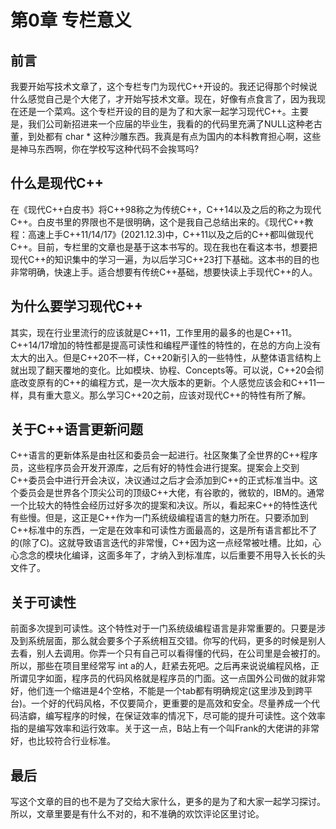 # 第0章 专栏意义

## 前言

我要开始写技术文章了，这个专栏专门为现代C++开设的。我还记得那个时候说什么感觉自己是个大佬了，才开始写技术文章。现在，好像有点食言了，因为我现在还是一个菜鸡。这个专栏开设的目的是为了和大家一起学习现代C++。主要是，我们公司新招进来一个应届的毕业生，我看的的代码里充满了NULL这种老古董，到处都有 char * 这种沙雕东西。我真是有点为国内的本科教育担心啊，这些是神马东西啊，你在学校写这种代码不会挨骂吗?

## 什么是现代C++

在《现代C++白皮书》将C++98称之为传统C++，C++14以及之后的称之为现代C++。白皮书里的界限也不是很明确，这个是我自己总结出来的。《现代C++教程：高速上手C++11/14/17》(2021.12.3)中，C++11以及之后的C++都叫做现代C++。目前，专栏里的文章也是基于这本书写的。现在我也在看这本书，想要把现代C++的知识集中的学习一遍，为以后学习C++23打下基础。这本书的目的也非常明确，快速上手。适合想要有传统C++基础，想要快读上手现代C++的人。

## 为什么要学习现代C++

其实，现在行业里流行的应该就是C++11，工作里用的最多的也是C++11。C++14/17增加的特性都是提高可读性和编程严谨性的特性的，在总的方向上没有太大的出入。但是C++20不一样，C++20新引入的一些特性，从整体语言结构上就出现了翻天覆地的变化。比如模块、协程、Concepts等。可以说，C++20会彻底改变原有的C++的编程方式，是一次大版本的更新。个人感觉应该会和C++11一样，具有重大意义。那么学习C++20之前，应该对现代C++的特性有所了解。

## 关于C++语言更新问题

C++语言的更新体系是由社区和委员会一起进行。社区聚集了全世界的C++程序员，这些程序员会开发开源库，之后有好的特性会进行提案。提案会上交到C++委员会中进行开会决议，决议通过之后才会添加到C++的正式标准当中。这个委员会是世界各个顶尖公司的顶级C++大佬，有谷歌的，微软的，IBM的。通常一个比较大的特性会经历过好多次的提案和决议。所以，看起来C++的特性迭代有些慢。但是，这正是C++作为一门系统级编程语言的魅力所在。只要添加到C++标准中的东西，一定是在效率和可读性方面最高的，这是所有语言都比不了的(除了C)。这就导致语言迭代的非常慢，C++因为这一点经常被吐槽。比如，心心念念的模块化编译，这面多年了，才纳入到标准库，以后重要不用导入长长的头文件了。

## 关于可读性

前面多次提到可读性。这个特性对于一门系统级编程语言是非常重要的。只要是涉及到系统层面，那么就会要多个子系统相互交错。你写的代码，更多的时候是别人去看，别人去调用。你弄一个只有自己可以看得懂的代码，在公司里是会被打的。所以，那些在项目里经常写 int a的人，赶紧去死吧。之后再来说说编程风格，正所谓见字如面，程序员的代码风格就是程序员的门面。这一点国外公司做的就非常好，他们连一个缩进是4个空格，不能是一个tab都有明确规定(这里涉及到跨平台)。一个好的代码风格，不仅要简介，更重要的是高效和安全。尽量养成一个代码洁癖，编写程序的时候，在保证效率的情况下，尽可能的提升可读性。这个效率指的是编写效率和运行效率。关于这一点，B站上有一个叫Frank的大佬讲的非常好，也比较符合行业标准。

## 最后

写这个文章的目的也不是为了交给大家什么，更多的是为了和大家一起学习探讨。所以，文章里要是有什么不对的，和不准确的欢饮评论区里讨论。